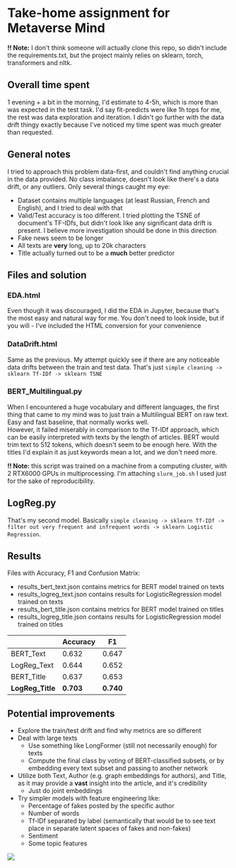 # Take-home assignment for Metaverse Mind 

**!! Note:** I don't think someone will actually clone this repo, so didn't include the requirements.txt, but the project mainly relies on sklearn, torch, transformers and nltk.

## Overall time spent
1 evening + a bit in the morning, I'd estimate to 4-5h, which is more than was expected in the test task. I'd say fit-predicts were like 1h tops for me, the rest was data exploration and iteration. I didn't go further with the data drift thingy exactly because I've noticed my time spent was much greater than requested.

## General notes

I tried to approach this problem data-first, and couldn't find anything crucial in the data provided. No class imbalance, doesn't look like there's a data drift, or any outliers. Only several things caught my eye:
- Dataset contains multiple languages (at least Russian, French and English), and I tried to deal with that
- Valid/Test accuracy is too different. I tried plotting the TSNE of document's TF-IDfs, but didn't look like any significant data drift is present. I believe more investigation should be done in this direction
- Fake news seem to be longer
- All texts are **very** long, up to 20k characters
- Title actually turned out to be a **much** better predictor

## Files and solution

### EDA.html
Even though it was discouraged, I did the EDA in Jupyter, because that's the most easy and natural way for me. You don't need to look inside, but if you will - I've included the HTML conversion for your convenience

### DataDrift.html
Same as the previous. My attempt quickly see if there are any noticeable data drifts between the train and test data. That's just `simple cleaning -> sklearn Tf-IDf -> sklearn TSNE` 

### BERT_Multilingual.py
When I encountered a huge vocabulary and different languages, the first thing that came to my mind was to just train a Multilingual BERT on raw text. Easy and fast baseline, that normally works well.  
However, it failed miserably in comparison to the Tf-IDf approach, which can be easily interpreted with texts by the length of articles. BERT would trim text to 512 tokens, which doesn't seem to be enough here. With the titles I'd explain it as just keywords mean a lot, and we don't need more. 

**!! Note:** this script was trained on a machine from a computing cluster, with 2 RTX6000 GPUs in multiprocessing. I'm attaching `slurm_job.sh` I used just for the sake of reproducibility.

## LogReg.py
That's my second model. Basically `simple cleaning -> sklearn Tf-IDf -> filter out very frequent and infrequent words -> sklearn Logistic Regression`.

## Results
Files with Accuracy, F1 and Confusion Matrix:
- results_bert_text.json contains metrics for BERT model trained on texts
- results_logreg_text.json contains results for LogisticRegression model trained on texts
- results_bert_title.json contains metrics for BERT model trained on titles
- results_logreg_title.json contains results for LogisticRegression model trained on titles

|              | Accuracy | F1    |
|--------------|----------|-------|
| BERT_Text    | 0.632    | 0.647 |
| LogReg_Text  | 0.644    | 0.652 |
| BERT_Title   | 0.637    | 0.653 |
|**LogReg_Title** | **0.703**    | **0.740** |

## Potential improvements
- Explore the train/test drift and find why metrics are so different
- Deal with large texts
  - Use something like LongFormer (still not necessarily enough) for texts
  - Compute the final class by voting of BERT-classified subsets, or by embedding every text subset and passing to another network   
- Utilize both Text, Author (e.g. graph embeddings for authors), and Title, as it may provide a **vast** insight into the article, and it's credibility
  - Just do joint embeddings
- Try simpler models with feature engineering like:
    - Percentage of fakes posted by the specific author
    - Number of words
    - Tf-IDf separated by label (semantically that would be to see text place in separate latent spaces of fakes and non-fakes)
    - Sentiment
    - Some topic features
    
![](http://www.quickmeme.com/img/e5/e52e67332c7592c3f88d26dc641168d50297b1d850013b766c92da39dc935901.jpg)